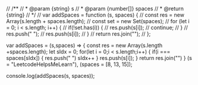 // /**
//  * @param {string} s
//  * @param {number[]} spaces
//  * @return {string}
//  */
// var addSpaces = function (s, spaces) {
//   const res = new Array(s.length + spaces.length);
//   const set = new Set(spaces);
//   for (let i = 0; i < s.length; i++) {
//     if(!set.has(i)) {
//       res.push(s[i]);
//       continue;
//     }
//     res.push(" ");
//     res.push(s[i]);
//   }
//   return res.join("");
// };

var addSpaces = (s,spaces) => {
  const res = new Array(s.length +spaces.length);
  let sIdx = 0;
  for(let i = 0;i < s.length;i++) {
    if(i === spaces[sIdx]) {
      res.push(" ")
      sIdx++
    }
    res.push(s[i]);
  }
  return res.join("")
}
(s = "LeetcodeHelpsMeLearn"), (spaces = [8, 13, 15]);

console.log(addSpaces(s, spaces));
